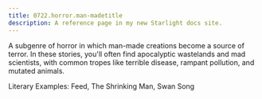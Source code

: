 ```yaml
---
title: 0722.horror.man-madetitle
description: A reference page in my new Starlight docs site.
---
```

A subgenre of horror in which man-made creations become a source of terror. 
In these stories, you'll often find apocalyptic wastelands and mad scientists, 
with common tropes like terrible disease, 
rampant pollution, and mutated animals. 

Literary Examples: Feed, The Shrinking Man, Swan Song
